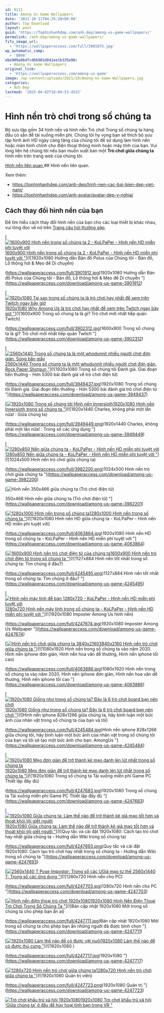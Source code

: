 ```yaml
---
id: 8111
title: Among Us Game Wallpapers
date: '2021-10-11T04:29:28+00:00'
author: Top Download
layout: post
guid: 'https://Tophinhanhdep.com/anh-dep/among-us-game-wallpapers/'
permalink: /anh-dep/among-us-game-wallpapers/
fifu_image_url:
  - 'https://wallpaperaccess.com/full/3901875.jpg'
wp_automatic_camp:
  - '8098'
ebe909a9bdfcd6b901d041ee1b335e90:
  - Among Us Game Wallpapers
original_link:
  - 'https://wallpaperaccess.com/among-us-game'
image: /wp-content/uploads/2021/10/Among-Us-Game-Wallpapers.jpg
categories:
  - Ảnh Đẹp
lastmod: '2025-04-02T10:04:53.453Z'
---
```

# Hình nền trò chơi trong số chúng ta

Bộ sưu tập gồm 34 hình nền và hình nền Trò chơi Trong số chúng ta hàng đầu có sẵn để tải xuống miễn phí. Chúng tôi hy vọng bạn sẽ thích bộ sưu tập hình ảnh HD ngày càng tăng của chúng tôi để sử dụng làm hình nền hoặc màn hình chính cho điện thoại thông minh hoặc máy tính của bạn. Vui lòng liên hệ chúng tôi nếu bạn muốn xuất bản một **Trò chơi giữa chúng ta** hình nền trên trang web của chúng tôi.

[Hình nền liên quan ](#related) ## Hình nền liên quan.

   
 Xem thêm:

   
- <https://tophinhanhdep.com/anh-dep/hinh-nen-cac-bai-bien-dep-viet-nam/>
- <https://tophinhanhdep.com/anh-avatar/avatar-dep-y-nghia/>

## Cách thay đổi hình nền của bạn

Để tìm hiểu cách thay đổi hình nền của bạn cho các loại thiết bị khác nhau, vui lòng đọc về nó trên [Trang câu hỏi thường gặp](https://tophinhanhdep.com/faq/).

  
[[![1600x900 Hình nền trong số chúng ta 2 - KoLPaPer - Hình nền HD miễn phí tuyệt vời](https://wallpaperaccess.com/full/3901875.jpg)1600x900 Hình nền trong số chúng ta 2 - KoLPaPer - Hình nền HD miễn phí tuyệt vời "](https://wallpaperaccess.com/download/among-us-game-3901875)](![1920x1080 Hướng dẫn Bản đồ Polus của Chúng tôi - Bản đồ, Lỗ thông hơi & Mẹo để Di chuyển)

(https://wallpaperaccess.com/full/3901912.jpg)1920x1080 Hướng dẫn Bản đồ Polus của Chúng tôi - Bản đồ, Lỗ thông hơi &amp; Mẹo để Di chuyển "](https://wallpaperaccess.com/download/among-us-game-3901912)

[[![1920x1080 Tại sao trong số chúng ta là trò chơi hay nhất để xem trên Twitch ngay bây giờ](https://wallpaperaccess.com/full/3901970.jpg)1920x1080 Why Among Us là trò chơi hay nhất để xem trên Twitch ngay bây giờ "](https://wallpaperaccess.com/download/among-us-game-3901970)](![1600x900 Trong số chúng ta là gì?  Trò chơi mới nhất tiếp quản Twitch)

(https://wallpaperaccess.com/full/3902312.jpg)1600x900 Trong số chúng ta là gì? Trò chơi mới nhất tiếp quản Twitch "](https://wallpaperaccess.com/download/among-us-game-3902312)

[[![2560x1440 Trong số chúng ta là một whodunnit nhiều người chơi đơn giản.  Súng bắn giấy](https://wallpaperaccess.com/full/3902367.jpg)2560x1440 Trong số chúng ta là một whodunnit nhiều người chơi đơn giản. Rock Paper Shotgun "](https://wallpaperaccess.com/download/among-us-game-3902367)](![1920x1080 Trong số chúng tôi Đánh giá.  Giai đoạn tiền thưởng - Hơn 5300 bài đánh giá về trò chơi điện tử)

(https://wallpaperaccess.com/full/3949437.jpg)1920x1080 Trong số chúng tôi Đánh giá. Giai đoạn tiền thưởng - Hơn 5300 bài đánh giá trò chơi điện tử "](https://wallpaperaccess.com/download/among-us-game-3949437)

[[![1920x1080 Trong số chúng tôi Hình nền Innersloth](https://wallpaperaccess.com/full/3949439.jpg)1920x1080 Hình nền Innersloth trong số chúng ta "](https://wallpaperaccess.com/download/among-us-game-3949439)](![1920x1440 Charles, không phải một lần nữa!  : Giữa chúng ta)

(https://wallpaperaccess.com/full/3949449.png)1920x1440 Charles, không phải một lần nữa! : Trong số các ứng dụng "](https://wallpaperaccess.com/download/among-us-game-3949449)

[ [![1280x850 Nền giữa chúng ta - KoLPaPer - Hình nền HD miễn phí tuyệt vời](https://wallpaperaccess.com/full/3949451.jpg)1280x850 Nền giữa chúng ta - KoLPaPer - Hình nền HD miễn phí tuyệt vời "](https://wallpaperaccess.com/download/among-us-game-3949451)](![1024x500 Hình nền trò chơi giữa chúng ta)

(https://wallpaperaccess.com/full/3982200.png)1024x500 Hình nền trò chơi giữa chúng ta "](https://wallpaperaccess.com/download/among-us-game-3982200)

[![Hình nền 350x466 giữa chúng ta (Trò chơi điện tử)](https://wallpaperaccess.com/full/3982201.jpg)

350x466 Hình nền giữa chúng ta (Trò chơi điện tử) "](https://wallpaperaccess.com/download/among-us-game-3982201)

[[![1280x1000 Hình nền trong số chúng ta](https://wallpaperaccess.com/full/3982202.png)1280x1000 Hình nền trong số chúng ta "](https://wallpaperaccess.com/download/among-us-game-3982202)](![1920x1080 Hình nền HD giữa chúng ta - KoLPaPer - Hình nền HD miễn phí tuyệt vời)

(https://wallpaperaccess.com/full/4063864.jpg)1920x1080 Hình nền HD trong số chúng ta - KoLPaPer - Hình nền HD miễn phí tuyệt vời "](https://wallpaperaccess.com/download/among-us-game-4063864)

[[![1600x900 Hình nền trò chơi điện tử của chúng ta](https://wallpaperaccess.com/full/4247671.jpg)1600x900 Hình nền trò chơi điện tử trong số chúng ta "](https://wallpaperaccess.com/download/among-us-game-4247671)](![1127x884 Hình nền tốt nhất trong số chúng ta: Tìm chúng ở đâu?)

(https://wallpaperaccess.com/full/4245495.png)1127x884 Hình nền tốt nhất trong số chúng ta: Tìm chúng ở đâu? "](https://wallpaperaccess.com/download/among-us-game-4245495)

[[![Hình nền máy tính để bàn 1280x720 - KoLPaPer - Hình nền HD miễn phí tuyệt vời](https://wallpaperaccess.com/full/4245485.jpg)1280x720 Hình nền máy tính trong số chúng ta - KoLPaPer - Hình nền HD miễn phí tuyệt vời "](https://wallpaperaccess.com/download/among-us-game-4245485)](![1920x1080 Imposter Among Us hình nền)

(https://wallpaperaccess.com/full/4247674.jpg)1920x1080 Imposter Among Us Wallpaper "](https://wallpaperaccess.com/download/among-us-game-4247674)

[[![Hình nền trò chơi giữa chúng ta 3840x2160](https://wallpaperaccess.com/full/4247637.jpg)3840x2160 Hình nền trò chơi giữa chúng ta "](https://wallpaperaccess.com/download/among-us-game-4247637)](![1080x1920 Hình nền trong số chúng ta vào năm 2020. Hình nền iphone đơn giản, Hình nền hoa văn dễ thương, Hình nền iphone tối cao)

(https://wallpaperaccess.com/full/4063886.jpg)1080x1920 Hình nền trong số chúng ta vào năm 2020. Hình nền iphone đơn giản, Hình nền hoa văn dễ thương, Hình nền iphone tối cao "](https://wallpaperaccess.com/download/among-us-game-4063886)

[[![1920x1080 Giống như trong số chúng ta?  Đây là 6 trò chơi board bạn nên chơi](https://wallpaperaccess.com/full/4247678.jpg)1920x1080 Giống như trong số chúng ta? Đây là 6 trò chơi board bạn nên chơi "](https://wallpaperaccess.com/download/among-us-game-4247678)](![Hình nền iphone 828x1266 giữa chúng ta, hãy bình luận một bức ảnh của nhân vật trong số chúng ta của bạn và tôi)

(https://wallpaperaccess.com/full/4245484.jpg)Hình nền iphone 828x1266 giữa chúng tôi, hãy bình luận một bức ảnh của nhân vật trong số chúng tôi của bạn và tôi sẽ tạo một bức ảnh cho bạn: AmongUs "](https://wallpaperaccess.com/download/among-us-game-4245484)

[[![1920x1080 Mẹo đơn giản để trở thành kẻ mạo danh lén lút nhất trong số chúng ta](https://wallpaperaccess.com/full/4247680.jpg)1920x1080 Mẹo đơn giản để trở thành kẻ mạo danh lén lút nhất trong số chúng ta "](https://wallpaperaccess.com/download/among-us-game-4247680)](![1920x1080 Trong số chúng ta Tải xuống miễn phí Game PC Thiết lập đầy đủ)

(https://wallpaperaccess.com/full/4247683.jpg)1920x1080 Trong số chúng ta Tải xuống miễn phí Game PC Thiết lập đầy đủ "](https://wallpaperaccess.com/download/among-us-game-4247683)

[[![1920x1080 Giữa chúng ta: Làm thế nào để trở thành kẻ giả mạo tốt hơn và thoát khỏi tội giết người](https://wallpaperaccess.com/full/4247685.jpg)1920x1080 Giữa chúng ta: Làm thế nào để trở thành kẻ giả mạo tốt hơn và thoát khỏi tội giết người "](https://wallpaperaccess.com/download/among-us-game-4247685)](![Quy tắc và cài đặt 1920x1080: Cách tạo trò chơi hay nhất giữa chúng ta - Hướng dẫn Wiki trong số chúng ta)

(https://wallpaperaccess.com/full/4247693.png)Quy tắc và cài đặt 1920x1080: Cách tạo trò chơi hay nhất trong số chúng ta - Hướng dẫn Wiki trong số chúng ta "](https://wallpaperaccess.com/download/among-us-game-4247693)

[[![2560x1440 T Pose Impostor: Trong số các U](https://wallpaperaccess.com/full/4247699.png)Giả mạo tư thế 2560x1440 T: Trong số các ứng dụng "](https://wallpaperaccess.com/download/among-us-game-4247699)](![1280x720 Hình nền cho PC)

(https://wallpaperaccess.com/full/4247703.jpg)1280x720 Hình nền cho PC "](https://wallpaperaccess.com/download/among-us-game-4247703)

[[![Hình nền điện thoại trò chơi 1920x1080](https://wallpaperaccess.com/full/4247710.jpg)1920x1080 Hình Nền Điện Thoại Trò Chơi Trong Số Chúng Ta "](https://wallpaperaccess.com/download/among-us-game-4247710)](![Bản cập nhật 1920x1080 Mới trong số chúng ta cho phép bạn ẩn ai)

(https://wallpaperaccess.com/full/4247711.jpg)Bản cập nhật 1920x1080 Mới trong số chúng ta cho phép bạn ẩn những người đã được bình chọn "](https://wallpaperaccess.com/download/among-us-game-4247711)

[[![1920x1080 Làm thế nào để có được vật nuôi](https://wallpaperaccess.com/full/4247715.jpg)1920x1080 Làm thế nào để có được thú cưng "](https://wallpaperaccess.com/download/among-us-game-4247715)](![1920x1080 )

(https://wallpaperaccess.com/full/4247717.jpg)1920x1080 "](https://wallpaperaccess.com/download/among-us-game-4247717)

[[![1280x720 Hình nền trò chơi giữa chúng ta](https://wallpaperaccess.com/full/4247720.jpg)1280x720 Hình nền trò chơi giữa chúng ta "](https://wallpaperaccess.com/download/among-us-game-4247720)](![1920x1080 Quản trị viên)

(https://wallpaperaccess.com/full/4247723.png)1920x1080 Quản trị "](https://wallpaperaccess.com/download/among-us-game-4247723)

[![Trò chơi khấu trừ xã ​​hội 1920x1080 ](https://wallpaperaccess.com/full/4247727.jpg)1920x1080 Trò chơi khấu trừ xã ​​hội 'Giữa chúng ta' ở đây để hủy hoại tình bạn trong VR "](https://wallpaperaccess.com/download/among-us-game-4247727)
